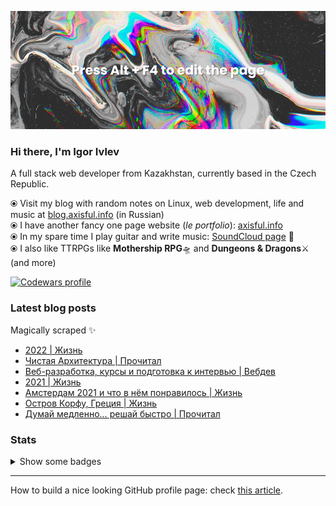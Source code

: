 ![](./hero-image.png)

### Hi there, I'm Igor Ivlev

A full stack web developer from Kazakhstan, currently based in the Czech Republic.

⦿ Visit my blog with random notes on Linux, web development, life and music at [blog.axisful.info](https://blog.axisful.info/) (in Russian) <br>
⦿ I have another fancy one page website (_le portfolio_): [axisful.info](https://axisful.info/) <br>
⦿ In my spare time I play guitar and write music: [SoundCloud page](https://soundcloud.com/igor-okto) 🎸 <br>
⦿ I also like TTRPGs like **Mothership RPG**🛸 and **Dungeons & Dragons**⚔️ (and more)

<a href="https://www.codewars.com/users/Okto"><img src="https://www.codewars.com/users/Okto/badges/small" alt="Codewars profile" /></a>

### Latest blog posts

Magically scraped ✨

<!-- BLOG-POST-LIST:START -->
- [2022 | Жизнь](https://old.ivlev.blog/recap/2022)
- [Чистая Архитектура | Прочитал](https://old.ivlev.blog/books-reviews/clean-architecture)
- [Веб-разработка, курсы и подготовка к интервью | Вебдев](https://old.ivlev.blog/webdev/resources)
- [2021 | Жизнь](https://old.ivlev.blog/recap/2021)
- [Амстердам 2021 и что в нём понравилось | Жизнь](https://old.ivlev.blog/trips/2021/amsterdam)
- [Остров Корфу, Греция | Жизнь](https://old.ivlev.blog/trips/2021/greece-korfu)
- [Думай медленно… решай быстро | Прочитал](https://old.ivlev.blog/books-reviews/thinking-fast-and-slow)
<!-- BLOG-POST-LIST:END -->


### Stats

<details>

  <summary>Show some badges</summary>
      
  <img src="https://github-readme-stats.vercel.app/api/top-langs?username=8kto&show_icons=true&locale=en&layout=compact&theme=buefy" alt="8kto's languages" />

  <br />
  <img src="https://github-readme-stats.vercel.app/api?username=8kto&show_icons=true&locale=en&count_private=true&layout=compact&hide=stars,contribs,prs,issues&theme=buefy" alt="8kto's GitHub stats" />

  <br />
  <img src="https://github-readme-streak-stats.herokuapp.com/?user=8kto&layout=compact&theme=buefy" alt="8kto's GitHub stats" />

</details>

----

How to build a nice looking GitHub profile page: check [this article](https://dev.to/supritha/how-to-have-an-awesome-github-profile-1969).
